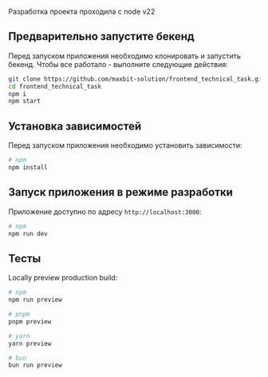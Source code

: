 Разработка проекта проходила с node v22

## Предварительно запустите бекенд

Перед запуском приложения необходимо клонировать и запустить бекенд.
Чтобы все работало - выполните следующие действия:

```bash
git clone https://github.com/maxbit-solution/frontend_technical_task.git
cd frontend_technical_task
npm i
npm start
```

## Установка зависимостей

Перед запуском приложения необходимо установить зависимости:

```bash
# npm
npm install
```

## Запуск приложения в режиме разработки

Приложение доступно по адресу `http://localhost:3000`:

```bash
# npm
npm run dev
```

## Тесты

Locally preview production build:

```bash
# npm
npm run preview

# pnpm
pnpm preview

# yarn
yarn preview

# bun
bun run preview
```

